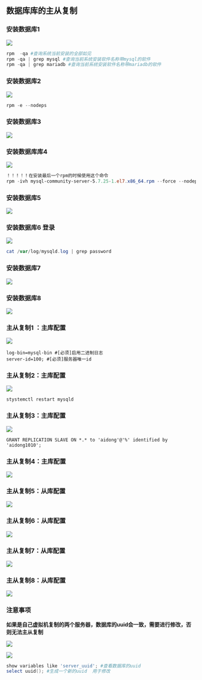 ## 数据库库的主从复制

### 安装数据库1

![](img/Snipaste_2023-04-06_08-28-03.png)

```powershell
rpm  -qa #查询系统当前安装的全部如见
rpm -qa | grep mysql #查询当前系统安装软件名称带mysql的软件
rpm -qa | grep mariadb #查询当前系统安装软件名称带mariadb的软件
```

### 安装数据库2

![](img/Snipaste_2023-04-06_08-31-37.png)

```powershell
rpm -e --nodeps 
```

### 安装数据库3

![](img/Snipaste_2023-04-06_08-32-19.png)

### 安装数据库库4

![](img/Snipaste_2023-04-06_08-32-51.png)

```powershell
！！！！！在安装最后一个rpm的时候使用这个命令
rpm -ivh mysql-community-server-5.7.25-1.el7.x86_64.rpm --force --nodeps
```

### 安装数据库5

![](img/Snipaste_2023-04-06_08-34-42.png)

### 安装数据库6 登录

![](img/Snipaste_2023-04-06_08-35-15.png)

```powershell
cat /var/log/mysqld.log | grep password
```

### 安装数据库7

![](img/Snipaste_2023-04-06_08-36-15.png)

### 安装数据库8

![](img/Snipaste_2023-04-06_08-36-55.png)

### 



### 主从复制1 ：主库配置

![](img/Snipaste_2023-04-06_08-37-40.png)

```
log-bin=mysql-bin #[必须]启用二进制日志
server-id=100; #[必须]服务器唯一id
```



### 主从复制2：主库配置

![](img/Snipaste_2023-04-06_08-38-12.png)

```
stystemctl restart mysqld
```



### 主从复制3：主库配置

![](img/Snipaste_2023-04-06_08-38-35.png)

```mysql
GRANT REPLICATION SLAVE ON *.* to 'aidong'@'%' identified by 'aidong1010';
```



### 主从复制4：主库配置

![](img/Snipaste_2023-04-06_08-40-16.png)



### 主从复制5：从库配置

![](img/Snipaste_2023-04-06_08-41-16.png)



### 主从复制6：从库配置

![](img/Snipaste_2023-04-06_08-41-31.png)



### 主从复制7：从库配置

![](img/Snipaste_2023-04-06_08-42-02.png)

### 主从复制8：从库配置

![](img/Snipaste_2023-04-06_08-42-41.png)



### 注意事项

**如果是自己虚拟机复制的两个服务器，数据库的uuid会一致，需要进行修改，否则无法主从复制**

![](img/Snipaste_2023-04-06_08-45-41.png)

![](img/Snipaste_2023-04-06_08-46-02.png)



```powershell
show variables like 'server_uuid'; #查看数据库的uuid
select uuid(); #生成一个新的uuid  用于修改
```

